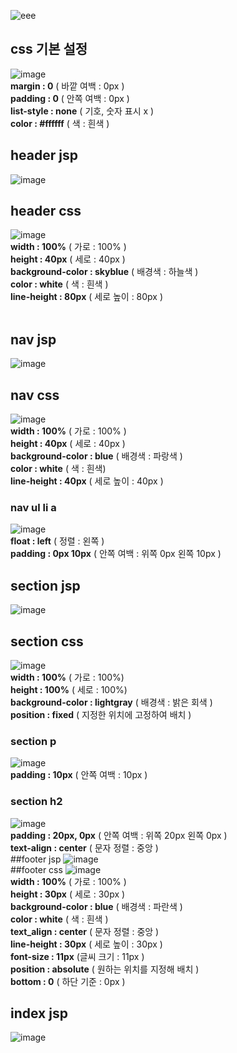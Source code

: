 ![eee](https://user-images.githubusercontent.com/104752202/170641112-aa4674ed-8274-4db7-9469-4731ec31f4ee.png)

## css 기본 설정
![image](https://user-images.githubusercontent.com/104752202/170642078-1311c9be-f7d1-43c1-bb96-2373b03eb6bf.png)
<br>
**margin : 0** ( 바깥 여백 : 0px ) <br>
**padding : 0** ( 안쪽 여백 : 0px ) <br>
**list-style : none** ( 기호, 숫자 표시 x ) <br>
**color : #ffffff** ( 색 : 흰색 )

## header jsp
![image](https://user-images.githubusercontent.com/104752202/170641917-251739b3-f5bc-4354-8df9-e28abfa63d4c.png)
## header css
![image](https://user-images.githubusercontent.com/104752202/170642400-9a1dfab7-7dc9-4378-9bb7-e2dc0f4ca994.png)
<br>
**width : 100%** ( 가로 : 100% )<br>
**height : 40px** ( 세로 : 40px )<br>
**background-color : skyblue** ( 배경색 : 하늘색 )<br>
**color : white** ( 색 : 흰색 )<br>
**line-height : 80px** ( 세로 높이 : 80px )<br>
<br>
## nav jsp
![image](https://user-images.githubusercontent.com/104752202/170643330-19b8bfff-1b11-47d7-90d2-0e99c2cc3a74.png)
## nav css
![image](https://user-images.githubusercontent.com/104752202/170646229-b5b564eb-8eb3-419d-95e6-ecca29969c91.png)
<br>
**width : 100%** ( 가로 : 100% )<br>
**height : 40px** ( 세로 : 40px )<br>
**background-color : blue** ( 배경색 : 파랑색 )<br>
**color : white** ( 색 : 흰색)<br>
**line-height : 40px** ( 세로 높이 : 40px )<br>
### nav ul li a
![image](https://user-images.githubusercontent.com/104752202/170646277-cadf9a2d-6ea0-466c-9915-dca04d80f0fe.png)
<br>
**float : left** ( 정렬 : 왼쪽 )<br>
**padding : 0px 10px** ( 안쪽 여백 : 위쪽 0px 왼쪽 10px )<br>
## section jsp
![image](https://user-images.githubusercontent.com/104752202/170647083-ad35bb75-5719-407c-921d-9762ef27c8ee.png)
<br>
## section css
![image](https://user-images.githubusercontent.com/104752202/170646818-eaeee09d-95f0-4b99-aa07-e9d0aa00e1e6.png)
<br>
**width : 100%** ( 가로 : 100%) <br>
**height : 100%** ( 세로 : 100%) <br>
**background-color : lightgray** ( 배경색 : 밝은 회색 )<br>
**position : fixed** ( 지정한 위치에 고정하여 배치 )<br>
### section p
![image](https://user-images.githubusercontent.com/104752202/170646857-b32d3dd0-62f4-4b05-8e6b-c09a9e9d004d.png)
<br>
**padding : 10px** ( 안쪽 여백 : 10px )<br>
### section h2
![image](https://user-images.githubusercontent.com/104752202/170646896-c3bc3e9d-e3f3-4599-b143-deb8d6602d8f.png)
<br>
**padding : 20px, 0px** ( 안쪽 여백 : 위쪽 20px 왼쪽 0px )<br>
**text-align : center** ( 문자 정렬 : 중앙 )<br>
##footer jsp
![image](https://user-images.githubusercontent.com/104752202/170648371-0b42fd55-2da7-4113-9211-a28fd034fa46.png)
<br>
##footer css
![image](https://user-images.githubusercontent.com/104752202/170648418-f4c4422a-3701-483e-9491-f1ce18b68468.png)
<br>
**width : 100%** ( 가로 : 100% )<br>
**height : 30px** ( 세로 : 30px )<br>
**background-color : blue** ( 배경색 : 파란색 )<br>
**color : white** ( 색 : 흰색 )<br>
**text_align : center** ( 문자 정렬 : 중앙 )<br>
**line-height : 30px** ( 세로 높이 : 30px )<br>
**font-size : 11px** (글씨 크기 : 11px )<br>
**position : absolute** ( 원하는 위치를 지정해 배치 )<br>
**bottom : 0** ( 하단 기준 : 0px )<br>
## index jsp
![image](https://user-images.githubusercontent.com/104752202/170650114-e7abb351-6e8c-40f7-95e5-6fabc967233e.png)
